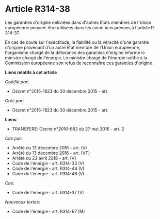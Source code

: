 # Article R314-38

Les garanties d'origine délivrées dans d'autres Etats membres de l'Union européenne peuvent être utilisées dans les
conditions prévues à l'article R. 314-37. 

En cas de doute sur l'exactitude, la fiabilité ou la véracité d'une garantie d'origine provenant d'un autre Etat membre de
l'Union européenne, l'organisme chargé de la délivrance des garanties d'origine informe le ministre chargé de l'énergie. Le
ministre chargé de l'énergie notifie à la Commission européenne son refus de reconnaître ces garanties d'origine.

**Liens relatifs à cet article**

_Codifié par_:

  - Décret n°2015-1823 du 30 décembre 2015 - art.

_Créé par_:

  - Décret n°2015-1823 du 30 décembre 2015 - art.

**Liens**:

  - TRANSFERE: Décret n°2016-682 du 27 mai 2016 - art. 2

_Cité par_:

  - Arrêté du 13 décembre 2016 - art. (V)
  - Arrêté du 13 décembre 2016 - art. (VT)
  - Arrêté du 23 avril 2018 - art. (V)
  - Code de l'énergie - art. R314-33 (V)
  - Code de l'énergie - art. R314-44 (V)
  - Code de l'énergie - art. R314-46 (V)

_Cite_:

  - Code de l'énergie - art. R314-37 (V)

_Nouveaux textes_:

  - Code de l'énergie - art. R314-67 (M)
